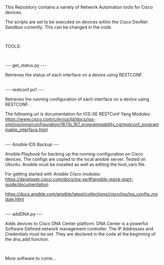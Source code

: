 This Repository contains a variety of Network Automation tools for Cisco devices.

The scripts are set to be executed on devices within the Cisco DevNet Sandbox currently. This can be changed in the code. 

<br>

TOOLS:

<br>


--- get_status.py ---

Retrieves the status of each interface on a device using RESTCONF.

<br>
--- restconf.ps1 ---

Retrieves the running configuration of each interface on a device using RESTCONF.

The following url is documentation for IOS-XE RESTConf Yang Modules:
https://www.cisco.com/c/en/us/td/docs/ios-xml/ios/prog/configuration/167/b_167_programmability_cg/restconf_programmable_interface.html

<br>
--- Ansible IOS Backup ---

Ansible Playbook for backing up the running-configuration on Cisco devices.
The configs are copied to the local ansible server.
Tested on Ubuntu. Ansible must be installed as well as editing the host_vars file.

For getting started with Ansible Cisco modules:
https://developer.cisco.com/docs/ios-xe/#!ansible-quick-start-guide/documentation

https://docs.ansible.com/ansible/latest/collections/cisco/ios/ios_config_module.html

<br>
--- addDNA.py ---

Adds devices to Cisco DNA Center platform. DNA Center is a powerful Software Defined network management controller.
The IP Addresses and Credentials must be set. They are declared in the code at the beginning of the dna_add function.

<br>

More software to come...
